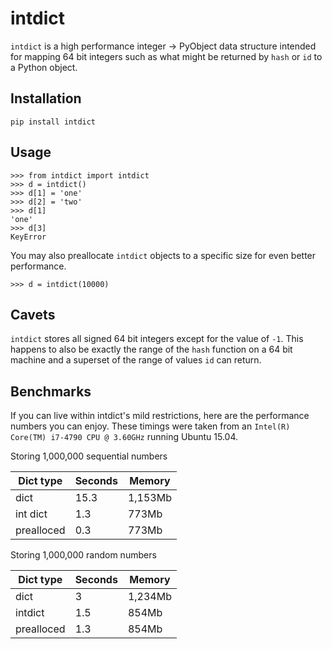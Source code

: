 # intdict

`intdict` is a high performance integer -> PyObject data structure
intended for mapping 64 bit integers such as what might be returned by
`hash` or `id` to a Python object.


## Installation

`pip install intdict`

##  Usage

```
>>> from intdict import intdict
>>> d = intdict()
>>> d[1] = 'one'
>>> d[2] = 'two'
>>> d[1]
'one'
>>> d[3]
KeyError
```

You may also preallocate `intdict` objects to a specific size for even
better performance.

```
>>> d = intdict(10000)
```

## Cavets

`intdict` stores all signed 64 bit integers except for the value of
`-1`.  This happens to also be exactly the range of the `hash` function
on a 64 bit machine and a superset of the range of values `id` can
return.

## Benchmarks

If you can live within intdict's mild restrictions, here are the
performance numbers you can enjoy.  These timings were taken from an
`Intel(R) Core(TM) i7-4790 CPU @ 3.60GHz` running Ubuntu 15.04.


Storing 1,000,000 sequential numbers

| Dict type  | Seconds | Memory  |
| ---------- | ------- | --------|
| dict       | 15.3    | 1,153Mb |
| int dict   | 1.3     | 773Mb   |
| prealloced | 0.3     | 773Mb   |

Storing 1,000,000 random numbers

| Dict type  | Seconds | Memory  |
| ---------- | ------- | ------- |
| dict       | 3       | 1,234Mb |
| intdict    | 1.5     | 854Mb   |
| prealloced | 1.3     | 854Mb   |
